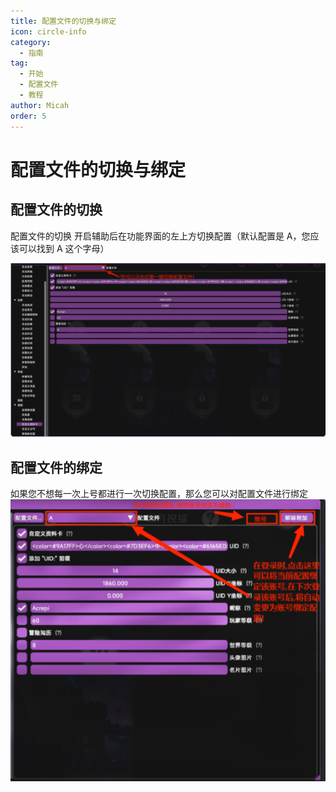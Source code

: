 ```yaml
---
title: 配置文件的切换与绑定
icon: circle-info
category:
  - 指南
tag:
  - 开始
  - 配置文件
  - 教程
author: Micah
order: 5
---
```


# 配置文件的切换与绑定

## 配置文件的切换

配置文件的切换 开启辅助后在功能界面的左上方切换配置（默认配置是 A，您应该可以找到 A 这个字母）

![img.png](images/config-change-2.png)

## 配置文件的绑定
如果您不想每一次上号都进行一次切换配置，那么您可以对配置文件进行绑定
![img_1.png](images/config-change-1.png)
